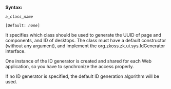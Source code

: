 **Syntax:**

<id-generator-class>*`a_class_name`*</id-generator-class>

`[Default: `*`none`*`]`

It specifies which class should be used to generate the UUID of page and
components, and ID of desktops. The class must have a default
constructor (without any argument), and implement the
<javadoc type="interface">org.zkoss.zk.ui.sys.IdGenerator</javadoc>
interface.

One instance of the ID generator is created and shared for each Web
application, so you have to synchronize the access properly.

If no ID generator is specified, the default ID generation algorithm
will be used.


